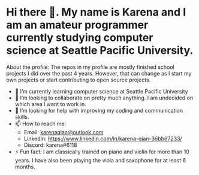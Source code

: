 # Hi there 👋. My name is Karena and I am an amateur programmer currently studying computer science at Seattle Pacific University.
About the profile: The repos in my profile are mostly finished school projects I did over the past 4 years. However, that can change as I start my own projects or start contributing to open source projects.

- 🌱 I’m currently learning computer science at Seattle Pacific University
- 👯 I’m looking to collaborate on pretty much anything. I am undecided on which area I want to work in.
- 🤔 I’m looking for help with improving my coding and communication skills.
- 📫 How to reach me: 
  - Email: karenaqian@outlook.com
  - LinkedIn: https://www.linkedin.com/in/karena-qian-36bb67233/
  - Discord: karena#6118
- ⚡ Fun fact: I am classically trained on piano and violin for more than 10 years. I have also been playing the viola and saxophone for at least 6 months.

<!--
**YiJiePV/YiJiePV** is a ✨ _special_ ✨ repository because its `README.md` (this file) appears on your GitHub profile.

Here are some ideas to get you started:

- 🔭 I’m currently working on ...
- 🌱 I’m currently learning ...
- 👯 I’m looking to collaborate on ...
- 🤔 I’m looking for help with ...
- 💬 Ask me about ...
- 📫 How to reach me: ...
- 😄 Pronouns: ...
- ⚡ Fun fact: ...
-->
